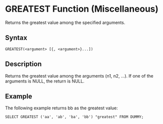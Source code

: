 <!-- loio20e20038751910148ed9fadf866413e0 -->

# GREATEST Function \(Miscellaneous\)

Returns the greatest value among the specified arguments.



<a name="loio20e20038751910148ed9fadf866413e0__sql_function_greatest_1sql_function_greatest_syntax"/>

## Syntax

```
GREATEST(<argument> [{, <argument>}...])
```



<a name="loio20e20038751910148ed9fadf866413e0__sql_function_greatest_1sql_function_greatest_description"/>

## Description

Returns the greatest value among the arguments \(n1, n2, ...\). If one of the arguments is NULL, the return is NULL.



<a name="loio20e20038751910148ed9fadf866413e0__sql_function_greatest_1sql_function_greatest_examples"/>

## Example

The following example returns bb as the greatest value:

```
SELECT GREATEST ('aa', 'ab', 'ba', 'bb') "greatest" FROM DUMMY;
```

